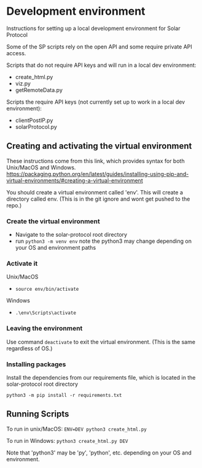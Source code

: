 # Development environment

Instructions for setting up a local development environment for Solar Protocol

Some of the SP scripts rely on the open API and some require private API access. 

Scripts that do not require API keys and will run in a local dev environment:
* create_html.py
* viz.py
* getRemoteData.py

Scripts the require API keys (not currently set up to work in a local dev environment):
* clientPostIP.py
* solarProtocol.py

## Creating and activating the virtual environment

These instructions come from this link, which provides syntax for both Unix/MacOS and Windows.
https://packaging.python.org/en/latest/guides/installing-using-pip-and-virtual-environments/#creating-a-virtual-environment

You should create a virtual environment called 'env'. This will create a directory called env. (This is in the git ignore and wont get pushed to the repo.)

### Create the virtual environment

* Navigate to the solar-protocol root directory
*  run `python3 -m venv env` note the python3 may change depending on your OS and environment paths

### Activate it

Unix/MacOS
* `source env/bin/activate`

Windows
* `.\env\Scripts\activate`

### Leaving the environment

Use command `deactivate` to exit the virtual environment. (This is the same regardless of OS.)

### Installing packages

Install the dependencies from our requirements file, which is located in the solar-protocol root directory

`python3 -m pip install -r requirements.txt`

## Running Scripts

To run in unix/MacOS:
`ENV=DEV python3 create_html.py`

To run in Windows:
`python3 create_html.py DEV`

Note that 'python3' may be 'py', 'python', etc. depending on your OS and environment.